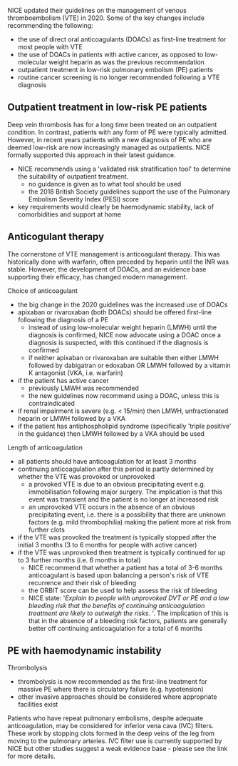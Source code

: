 NICE updated their guidelines on the management of venous thromboembolism (VTE) in 2020\. Some of the key changes include recommending the following:  
* the use of direct oral anticoagulants (DOACs) as first\-line treatment for most people with VTE
* the use of DOACs in patients with active cancer, as opposed to low\-molecular weight heparin as was the previous recommendation
* outpatient treatment in low\-risk pulmonary embolism (PE) patients
* routine cancer screening is no longer recommended following a VTE diagnosis

  
  
Outpatient treatment in low\-risk PE patients
---------------------------------------------

  
Deep vein thrombosis has for a long time been treated on an outpatient condition. In contrast, patients with any form of PE were typically admitted. However, in recent years patients with a new diagnosis of PE who are deemed low\-risk are now increasingly managed as outpatients. NICE formally supported this approach in their latest guidance.  
* NICE recommends using a 'validated risk stratification tool' to determine the suitability of outpatient treatment.
	+ no guidance is given as to what tool should be used
	+ the 2018 British Society guidelines support the use of the Pulmonary Embolism Severity Index (PESI) score
* key requirements would clearly be haemodynamic stability, lack of comorbidities and support at home

  
  
Anticogulant therapy
--------------------

  
The cornerstone of VTE management is anticoagulant therapy. This was historically done with warfarin, often preceded by heparin until the INR was stable. However, the development of DOACs, and an evidence base supporting their efficacy, has changed modern management.  
  
Choice of anticoagulant  
* the big change in the 2020 guidelines was the increased use of DOACs
* apixaban or rivaroxaban (both DOACs) should be offered first\-line following the diagnosis of a PE
	+ instead of using low\-molecular weight heparin (LMWH) until the diagnosis is confirmed, NICE now advocate using a DOAC once a diagnosis is suspected, with this continued if the diagnosis is confirmed
	+ if neither apixaban or rivaroxaban are suitable then either LMWH followed by dabigatran or edoxaban OR LMWH followed by a vitamin K antagonist (VKA, i.e. warfarin)
* if the patient has active cancer
	+ previously LMWH was recommended
	+ the new guidelines now recommend using a DOAC, unless this is contraindicated
* if renal impairment is severe (e.g. \< 15/min) then LMWH, unfractionated heparin or LMWH followed by a VKA
* if the patient has antiphospholipid syndrome (specifically 'triple positive' in the guidance) then LMWH followed by a VKA should be used

  
Length of anticoagulation  
* all patients should have anticoagulation for at least 3 months
* continuing anticoagulation after this period is partly determined by whether the VTE was provoked or unprovoked
	+ a provoked VTE is due to an obvious precipitating event e.g. immobilisation following major surgery. The implication is that this event was transient and the patient is no longer at increased risk
	+ an unprovoked VTE occurs in the absence of an obvious precipitating event, i.e. there is a possibility that there are unknown factors (e.g. mild thrombophilia) making the patient more at risk from further clots
* if the VTE was provoked the treatment is typically stopped after the initial 3 months (3 to 6 months for people with active cancer)
* if the VTE was unprovoked then treatment is typically continued for up to 3 further months (i.e. 6 months in total)
	+ NICE recommend that whether a patient has a total of 3\-6 months anticoagulant is based upon balancing a person's risk of VTE recurrence and their risk of bleeding
	+ the ORBIT score can be used to help assess the risk of bleeding
	+ NICE state: '*Explain to people with unprovoked DVT or PE and a low bleeding risk that the benefits of continuing anticoagulation treatment are likely to outweigh the risks.* '. The implication of this is that in the absence of a bleeding risk factors, patients are generally better off continuing anticoagulation for a total of 6 months

  
  
PE with haemodynamic instability
--------------------------------

  
Thrombolysis  
* thrombolysis is now recommended as the first\-line treatment for massive PE where there is circulatory failure (e.g. hypotension)
* other invasive approaches should be considered where appropriate facilities exist

  
Patients who have repeat pulmonary embolisms, despite adequate anticoagulation, may be considered for inferior vena cava (IVC) filters. These work by stopping clots formed in the deep veins of the leg from moving to the pulmonary arteries. IVC filter use is currently supported by NICE but other studies suggest a weak evidence base \- please see the link for more details.